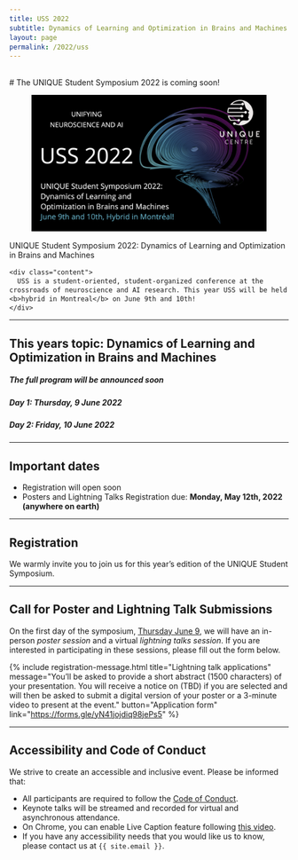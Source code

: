```yaml
---
title: USS 2022
subtitle: Dynamics of Learning and Optimization in Brains and Machines
layout: page
permalink: /2022/uss
---
```


<br>
# The UNIQUE Student Symposium 2022 is coming soon!

<div class="card">
  <div class="card-image">
    <figure class="image is-5by2">
      <img src="/assets/img/USS2022/banner.png" alt="USS 2022">
    </figure>
  </div>
  <div class="card-content">
    <div class="media">
      <div class="media-content">
        <p class="title is-4">UNIQUE Student Symposium 2022: Dynamics of Learning and Optimization in Brains and Machines</p>
      </div>
    </div>

    <div class="content">
      USS is a student-oriented, student-organized conference at the crossroads of neuroscience and AI research. This year USS will be held <b>hybrid in Montreal</b> on June 9th and 10th!
    </div>
  </div>
</div>

---

## This years topic: Dynamics of Learning and Optimization in Brains and Machines

##### The full program will be announced soon  
##### Day 1: Thursday, 9 June 2022
##### Day 2: Friday, 10 June 2022


---

## Important dates

* Registration will open soon
* Posters and Lightning Talks Registration due: <b>Monday, May 12th, 2022 (anywhere on earth)</b>

---

## Registration

We warmly invite you to join us for this year’s edition of the UNIQUE Student Symposium.

<!--- {% include registration-message.html title="Registration" message="Registration will open soon !" button="Registration form" link="#" %}
-->

---

## Call for Poster and Lightning Talk Submissions

On the first day of the symposium, [Thursday June 9](schedule), we will have an in-person _poster session_ and a virtual _lightning talks session_. If you are interested in participating in these sessions, please fill out the form below.

{% include registration-message.html title="Lightning talk applications" message="You’ll be asked to provide a short abstract (1500 characters) of your presentation. You will receive a notice on (TBD) if you are selected and will then be asked to submit a digital version of your poster or a 3-minute video to present at the event." button="Application form" link="https://forms.gle/yN41jojdiq98jePs5" %}

---

## Accessibility and Code of Conduct

We strive to create an accessible and inclusive event. Please be informed that:

- All participants are required to follow the [Code of Conduct](coc).
- Keynote talks will be streamed and recorded for virtual and asynchronous attendance.
- On Chrome, you can enable Live Caption feature following [this video](https://www.youtube.com/embed/KDP8a5s8yaU).
- If you have any accessibility needs that you would like us to know, please contact us at `{{ site.email }}`.

